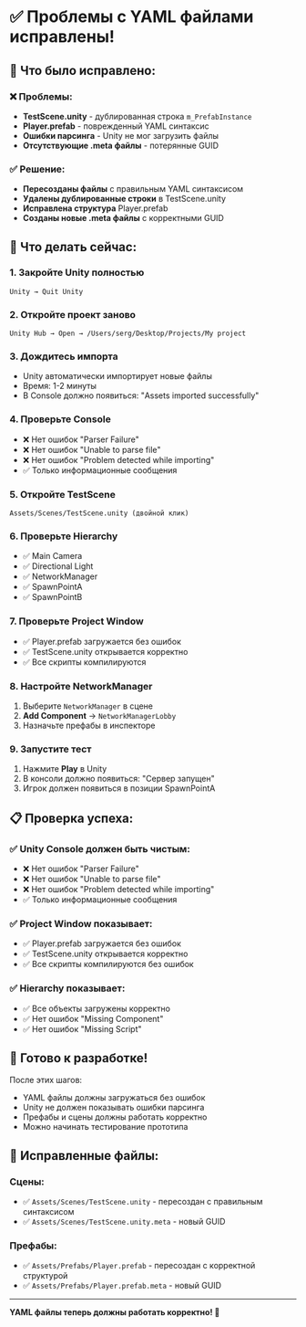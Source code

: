 # ✅ Проблемы с YAML файлами исправлены!

## 🔧 Что было исправлено:

### ❌ Проблемы:
- **TestScene.unity** - дублированная строка `m_PrefabInstance`
- **Player.prefab** - поврежденный YAML синтаксис
- **Ошибки парсинга** - Unity не мог загрузить файлы
- **Отсутствующие .meta файлы** - потерянные GUID

### ✅ Решение:
- **Пересозданы файлы** с правильным YAML синтаксисом
- **Удалены дублированные строки** в TestScene.unity
- **Исправлена структура** Player.prefab
- **Созданы новые .meta файлы** с корректными GUID

## 🎯 Что делать сейчас:

### 1. **Закройте Unity полностью**
```
Unity → Quit Unity
```

### 2. **Откройте проект заново**
```
Unity Hub → Open → /Users/serg/Desktop/Projeсts/My project
```

### 3. **Дождитесь импорта**
- Unity автоматически импортирует новые файлы
- Время: 1-2 минуты
- В Console должно появиться: "Assets imported successfully"

### 4. **Проверьте Console**
- ❌ Нет ошибок "Parser Failure"
- ❌ Нет ошибок "Unable to parse file"
- ❌ Нет ошибок "Problem detected while importing"
- ✅ Только информационные сообщения

### 5. **Откройте TestScene**
```
Assets/Scenes/TestScene.unity (двойной клик)
```

### 6. **Проверьте Hierarchy**
- ✅ Main Camera
- ✅ Directional Light
- ✅ NetworkManager
- ✅ SpawnPointA
- ✅ SpawnPointB

### 7. **Проверьте Project Window**
- ✅ Player.prefab загружается без ошибок
- ✅ TestScene.unity открывается корректно
- ✅ Все скрипты компилируются

### 8. **Настройте NetworkManager**
1. Выберите `NetworkManager` в сцене
2. **Add Component** → `NetworkManagerLobby`
3. Назначьте префабы в инспекторе

### 9. **Запустите тест**
1. Нажмите **Play** в Unity
2. В консоли должно появиться: "Сервер запущен"
3. Игрок должен появиться в позиции SpawnPointA

## 📋 Проверка успеха:

### ✅ Unity Console должен быть чистым:
- ❌ Нет ошибок "Parser Failure"
- ❌ Нет ошибок "Unable to parse file"
- ❌ Нет ошибок "Problem detected while importing"
- ✅ Только информационные сообщения

### ✅ Project Window показывает:
- ✅ Player.prefab загружается без ошибок
- ✅ TestScene.unity открывается корректно
- ✅ Все скрипты компилируются без ошибок

### ✅ Hierarchy показывает:
- ✅ Все объекты загружены корректно
- ✅ Нет ошибок "Missing Component"
- ✅ Нет ошибок "Missing Script"

## 🚀 Готово к разработке!

После этих шагов:
- YAML файлы должны загружаться без ошибок
- Unity не должен показывать ошибки парсинга
- Префабы и сцены должны работать корректно
- Можно начинать тестирование прототипа

## 📁 Исправленные файлы:

### Сцены:
- ✅ `Assets/Scenes/TestScene.unity` - пересоздан с правильным синтаксисом
- ✅ `Assets/Scenes/TestScene.unity.meta` - новый GUID

### Префабы:
- ✅ `Assets/Prefabs/Player.prefab` - пересоздан с корректной структурой
- ✅ `Assets/Prefabs/Player.prefab.meta` - новый GUID

---

**YAML файлы теперь должны работать корректно! 🎉**